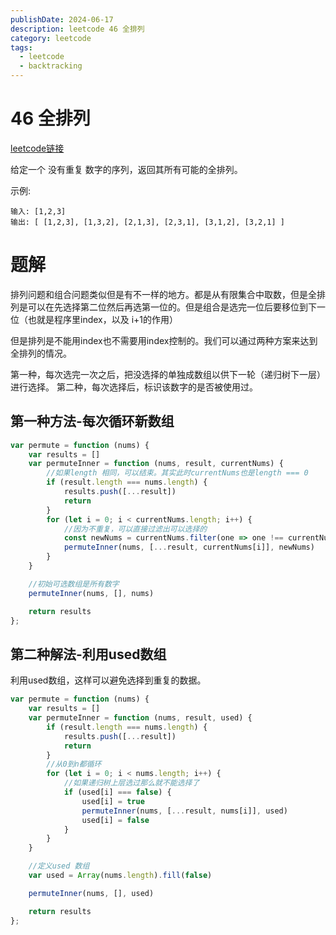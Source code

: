 ```yaml
---
publishDate: 2024-06-17
description: leetcode 46 全排列
category: leetcode
tags:
  - leetcode
  - backtracking
---
```


# 46 全排列

[leetcode链接](https://leetcode.cn/problems/permutations/)

给定一个 没有重复 数字的序列，返回其所有可能的全排列。

示例:

~~~
输入: [1,2,3]
输出: [ [1,2,3], [1,3,2], [2,1,3], [2,3,1], [3,1,2], [3,2,1] ]
~~~

# 题解

排列问题和组合问题类似但是有不一样的地方。都是从有限集合中取数，但是全排列是可以在先选择第二位然后再选第一位的。但是组合是选完一位后要移位到下一位（也就是程序里index，以及 i+1的作用）

但是排列是不能用index也不需要用index控制的。我们可以通过两种方案来达到全排列的情况。

第一种，每次选完一次之后，把没选择的单独成数组以供下一轮（递归树下一层）进行选择。
第二种，每次选择后，标识该数字的是否被使用过。

## 第一种方法-每次循环新数组

```javascript
var permute = function (nums) {
    var results = []
    var permuteInner = function (nums, result, currentNums) {
        //如果length 相同，可以结束。其实此时currentNums也是length === 0
        if (result.length === nums.length) {
            results.push([...result])
            return
        }
        for (let i = 0; i < currentNums.length; i++) {
            //因为不重复，可以直接过滤出可以选择的
            const newNums = currentNums.filter(one => one !== currentNums[i])
            permuteInner(nums, [...result, currentNums[i]], newNums)
        }
    }

    //初始可选数组是所有数字
    permuteInner(nums, [], nums)

    return results
};
```

## 第二种解法-利用used数组

利用used数组，这样可以避免选择到重复的数据。

```javascript
var permute = function (nums) {
    var results = []
    var permuteInner = function (nums, result, used) {
        if (result.length === nums.length) {
            results.push([...result])
            return
        }
        //从0到n都循环
        for (let i = 0; i < nums.length; i++) {
            //如果递归树上层选过那么就不能选择了
            if (used[i] === false) {
                used[i] = true
                permuteInner(nums, [...result, nums[i]], used)
                used[i] = false
            }
        }
    }

    //定义used 数组
    var used = Array(nums.length).fill(false)

    permuteInner(nums, [], used)

    return results
};
```